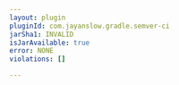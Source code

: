 ```yaml
---
layout: plugin
pluginId: com.jayanslow.gradle.semver-ci
jarSha1: INVALID
isJarAvailable: true
error: NONE
violations: []

---
```

